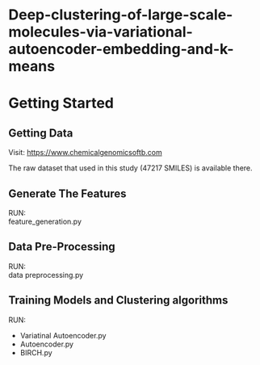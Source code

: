 # Deep-clustering-of-large-scale-molecules-via-variational-autoencoder-embedding-and-k-means

<h1>Getting Started</h1>

<h2>Getting Data</h2>

Visit:
 <a>https://www.chemicalgenomicsoftb.com</a>
 
 The raw dataset that used in this study (47217 SMILES) is available there.
 <h2>Generate The Features</h2>
 RUN: </br>
 feature_generation.py
<h2> Data Pre-Processing</h2>
RUN: </br>
data preprocessing.py
<h2> Training Models and Clustering algorithms</h2>
RUN:</br>

* Variatinal Autoencoder.py
* Autoencoder.py
* BIRCH.py


